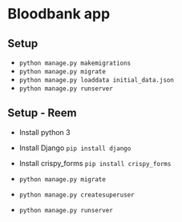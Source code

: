 # Bloodbank app

## Setup

- `python manage.py makemigrations`
- `python manage.py migrate`
- `python manage.py loaddata initial_data.json`
- `python manage.py runserver`

## Setup - Reem

- Install python 3
- Install Django `pip install django`
- Install crispy_forms `pip install crispy_forms`


- `python manage.py migrate`
- `python manage.py createsuperuser`
- `python manage.py runserver`

